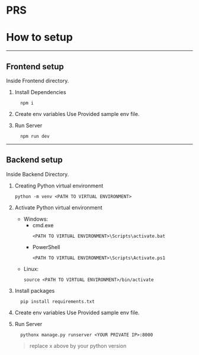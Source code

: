 # PRS

# How to setup

---

## Frontend setup

  Inside Frontend directory.
  
  1. Install Dependencies
  
      ```
        npm i
      ```
  
  1. Create env variables
      Use Provided sample env file.
  
  1. Run Server
  
      ```
        npm run dev
      ```

---

## Backend setup

Inside Backend Directory.
  
1. Creating Python virtual environment
     ```
     python -m venv <PATH TO VIRTUAL ENVIRONMENT>
     ```

1. Activate Python virtual environment
   - Windows:
       - cmd.exe
           ```
           <PATH TO VIRTUAL ENVIRONMENT>\Scripts\activate.bat
           ```
       - PowerShell
          ```
          <PATH TO VIRTUAL ENVIRONMENT>\Scripts\Activate.ps1
          ```
   - Linux:
       ```
       source <PATH TO VIRTUAL ENVIRONMENT>/bin/activate
       ```

1. Install packages
    ```
      pip install requirements.txt
    ```

1. Create env variables
    Use Provided sample env file.

1. Run Server
    ```
      pythonx manage.py runserver <YOUR PRIVATE IP>:8000
    ```
    >replace x above by your python version
